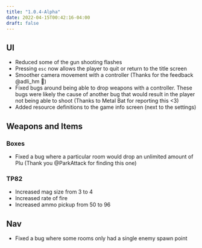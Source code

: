 ```yaml
---
title: "1.0.4-Alpha"
date: 2022-04-15T00:42:16-04:00
draft: false
---
```


## UI
- Reduced some of the gun shooting flashes
- Pressing `esc` now allows the player to quit or return to the title screen
- Smoother camera movement with a controller (Thanks for the feedback @adli_hm 📝)
- Fixed bugs around being able to drop weapons with a controller. These bugs were likely the cause of another bug that would result in the player not being able to shoot (Thanks to Metal Bat for reporting this <3)
- Added resource definitions to the game info screen (next to the settings) 

## Weapons and Items

### Boxes
- Fixed a bug where a particular room would drop an unlimited amount of Plu (Thank you @ParkAttack for finding this one)

### TP82
- Increased mag size from 3 to 4
- Increased rate of fire
- Increased ammo pickup from 50 to 96

## Nav
- Fixed a bug where some rooms only had a single enemy spawn point